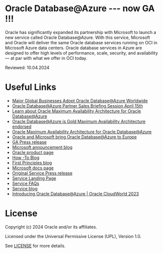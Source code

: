 # Oracle Database@Azure --- now GA !!!
 
Oracle has significantly expanded its partnership with Microsoft to launch a new service called Oracle Database@Azure. With this service, Microsoft and Oracle will deliver the same Oracle database services running on OCI in Microsoft Azure data centers. Oracle database services in Azure are designed to offer high levels of performance, scale, security, and availability — at par with what we offer in OCI today.
 
Reviewed: 10.04.2024
 
# Useful Links

- [Major Global Businesses Adopt Oracle Database@Azure Worldwide](https://www.oracle.com/news/announcement/major-global-businesses-adopt-oracle-database-at-azure-worldwide-2024-04-23/)
- [Oracle Database@Azure Partner Sales Briefing Session April 15th ](https://videohub.oracle.com/media/Oracle+Database%40Azure+Partner+Sales+Briefing+Session+April+15th/1_7y78vd1d)
- [Learn about Oracle Maximum Availability Architecture for Oracle Database@Azure](https://docs.oracle.com/en/solutions/oracle-maa-db-at-azure/#GUID-7723E2B1-9588-40BC-88BE-44637B1AF0D9)
- [Oracle Database@Azure is Gold Maximum Availability Architecture endorsed](https://blogs.oracle.com/cloud-infrastructure/post/oracle-database-at-azure-gold-maa-goldengate)
- [Oracle Maximum Availability Architecture for Oracle Database@Azure](https://docs.oracle.com/en/database/oracle/oracle-database/19/haovw/db-azure1.html#GUID-17550D0E-4D7C-4F7E-8AF8-AB4964C1E92D)
- [Oracle and Microsoft bring Oracle Database@Azure to Europe](https://blogs.oracle.com/cloud-infrastructure/post/oracle-microsoft-databaseazure-europe?source=:so:ch:or:awr::::&SC=:so:ch:or:awr::::&pcode=)
- [GA Press release](https://www.oracle.com/news/announcement/oracle-announces-the-general-availability-of-oracle-database-at-azure-2023-12-13/)
- [Microsoft announcement blog](https://aka.ms/ODAA_Launch_Blog_Dec)
- [Oracle product page](https://www.oracle.com/cloud/azure/oracle-database-at-azure/)
- [How -To Blog](https://blogs.oracle.com/cloud-infrastructure/post/oracle-database-at-azure-ga-east-us-region)
- [First Principles blog](https://blogs.oracle.com/cloud-infrastructure/post/first-principles-powering-applications-with-oracle-database-at-azure)
- [Microsoft docs page](https://learn.microsoft.com/en-us/azure/oracle/oracle-azure-overview)
- [Original Service Press release](https://www.oracle.com/news/announcement/oracle-database-at-azure-2023-09-14/?source=:so:ch:or:awr::::&SC=:so:ch:or:awr::::&pcode=)
- [Service Landing Page](https://www.oracle.com/cloud/azure/oracle-database-at-azure/?source=:so:ch:or:awr::::)
- [Service FAQs](https://www.oracle.com/cloud/azure/oracle-database-at-azure/faq/?source=:so:ch:or:awr::::)
- [Service blog](https://blogs.oracle.com/cloud-infrastructure/post/oracle-microsoft-deliver-oracle-database-at-azure)
- [Introducing Oracle Database@Azure | Oracle CloudWorld 2023](https://www.youtube.com/watch?v=4g67BoXhV3g)


# License
 
Copyright (c) 2024 Oracle and/or its affiliates.
 
Licensed under the Universal Permissive License (UPL), Version 1.0.
 
See [LICENSE](https://github.com/oracle-devrel/technology-engineering/blob/main/LICENSE) for more details.
